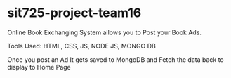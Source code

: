 # sit725-project-team16

Online Book Exchanging System allows you to Post your Book Ads. 

Tools Used:
HTML, CSS, JS, NODE JS, MONGO DB

Once you post an Ad It gets saved to MongoDB and Fetch the data back to display to Home Page 

